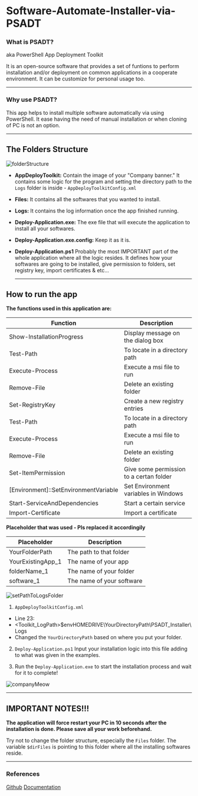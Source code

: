 # Software-Automate-Installer-via-PSADT

### What is PSADT?

aka PowerShell App Deployment Toolkit

It is an open-source software that provides a set of funtions to perform installation and/or deployment on common applications in a cooperate environment. It can be customize for personal usage too.

---

### Why use PSADT?

This app helps to install multiple software automatically via using PowerShell. It ease having the need of manual installation or when cloning of PC is not an option.

---

## The Folders Structure

![folderStructure](https://github.com/eggOnion/Software-Automate-Installer-via-PSADT/blob/main/imageSource/folderStructure.png?raw=true)

- **AppDeployToolkit:** Contain the image of your "Company banner." It contains some logic for the program and setting the directory path to the `Logs` folder is inside - `AppDeployToolkitConfig.xml`

- **Files:** It contains all the softwares that you wanted to install.

- **Logs:** It contains the log information once the app finished running.

- **Deploy-Application.exe:** The exe file that will execute the application to install all your softwares.

- **Deploy-Application.exe.config:** Keep it as it is.

- **Deploy-Application.ps1** Probably the most IMPORTANT part of the whole application where all the logic resides. It defines how your softwares are going to be installed, give permission to folders, set registry key, import certificates & etc...

  ***

## How to run the app

**The functions used in this application are:**

| Function                              | Description                             |
| ------------------------------------- | --------------------------------------- |
| Show-InstallationProgress             | Display message on the dialog box       |
| Test-Path                             | To locate in a directory path           |
| Execute-Process                       | Execute a msi file to run               |
| Remove-File                           | Delete an existing folder               |
| Set-RegistryKey                       | Create a new registry entries           |
| Test-Path                             | To locate in a directory path           |
| Execute-Process                       | Execute a msi file to run               |
| Remove-File                           | Delete an existing folder               |
| Set-ItemPermission                    | Give some permission to a certan folder |
| [Environment]::SetEnvironmentVariable | Set Environment variables in Windows    |
| Start-ServiceAndDependencies          | Start a certain service                 |
| Import-Certificate                    | Import a certificate                    |

**Placeholder that was used - Pls replaced it accordingily**

| Placeholder       | Description               |
| ----------------- | ------------------------- |
| YourFolderPath    | The path to that folder   |
| YourExistingApp_1 | The name of your app      |
| folderName_1      | The name of your folder   |
| software_1        | The name of your software |

![setPathToLogsFolder](https://github.com/eggOnion/Software-Automate-Installer-via-PSADT/blob/main/imageSource/setPathToLogsFolder.png?raw=true)

1. `AppDeployToolkitConfig.xml`

- Line 23:
- <Toolkit_LogPath>$envHOMEDRIVE\YourDirectoryPath\PSADT_Installer\Logs
- Changed the `YourDirectoryPath` based on where you put your folder.

2. `Deploy-Application.ps1`
   Input your installation logic into this file adding to what was given in the examples.

3. Run the `Deploy-Application.exe` to start the installation process and wait for it to complete!

![companyMeow](https://github.com/eggOnion/Software-Automate-Installer-via-PSADT/blob/main/imageSource/companyMeow.png?raw=true)

---

## IMPORTANT NOTES!!!

**The application will force restart your PC in 10 seconds after the installation is done. Please save all your work beforehand.**

Try not to change the folder structure, especially the `Files` folder. The variable `$dirFiles` is pointing to this folder where all the installing softwares reside.

---

### References

[Github](https://github.com/PSAppDeployToolkit/PSAppDeployToolkit)
[Documentation](https://psappdeploytoolkit.com/docs/)

